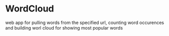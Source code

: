 # WordCloud
web app for pulling words from the specified url, counting word occurences and building worl cloud for showing most popular words